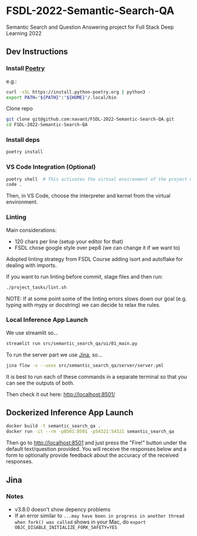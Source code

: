 # FSDL-2022-Semantic-Search-QA
Semantic Search and Question Answering project for Full Stack Deep Learning 2022

## Dev Instructions

### Install [Poetry](https://python-poetry.org/docs/)

e.g.:
```sh
curl -sSL https://install.python-poetry.org | python3 -
export PATH="${PATH}":"${HOME}"/.local/bin
```

Clone repo
```sh
git clone git@github.com:navant/FSDL-2022-Semantic-Search-QA.git
cd FSDL-2022-Semantic-Search-QA
```

### Install deps
```sh
poetry install
```

### VS Code Integration (Optional)
```sh
poetry shell  # This activates the virtual environment of the project making it available to VS Code
code .
```

Then, in VS Code, choose the interpreter and kernel from the virtual environment.

### Linting

Main considerations:
- 120 chars per line (setup your editor for that)
- FSDL chose google style over pep8 (we can change it if we want to)

Adopted linting strategy from FSDL Course adding isort and autoflake for dealing with imports.

If you want to run linting before commit, stage files and then run:
```sh
./project_tasks/lint.sh
```

NOTE: If at some point some of the linting errors slows down our goal (e.g. typing with mypy or docstring) we
can decide to relax the rules.

### Local Inference App Launch

We use streamlit so...

```sh
streamlit run src/semantic_search_qa/ui/01_main.py
```

To run the server part we use [Jina](https://docs.jina.ai/), so...

```sh
jina flow -v --uses src/semantic_search_qa/server/server.yml
```

It is best to run each of these commands in a separate terminal so that you can see the outputs of both.

Then check it out here: [http://localhost:8501/](http://localhost:8501/)

## Dockerized Inference App Launch
```sh
docker build -t semantic_search_qa .
docker run -it --rm -p8501:8501 -p54321:54321 semantic_search_qa
```

Then go to [http://localhost:8501](http://localhost:8501) and just press the "Fire!" button under the default text/question provided.
You will receive the responses below and a form to optionally provide feedback about the accuracy of the received responses.

## Jina

### Notes
- v3.8.0 doesn't show depency problems
- If an error similar to `...may have been in progress in another thread when fork() was called` shows in your Mac, do `export OBJC_DISABLE_INITIALIZE_FORK_SAFETY=YES`
